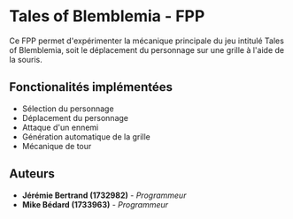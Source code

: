# Tales of Blemblemia - FPP

Ce FPP permet d'expérimenter la mécanique principale du jeu intitulé Tales of Blemblemia, soit le déplacement du personnage sur une grille à l'aide de la souris.

## Fonctionalités implémentées

* Sélection du personnage
* Déplacement du personnage
* Attaque d'un ennemi
* Génération automatique de la grille
* Mécanique de tour

## Auteurs

* **Jérémie Bertrand (1732982)** - *Programmeur*
* **Mike Bédard (1733963)** - *Programmeur*
